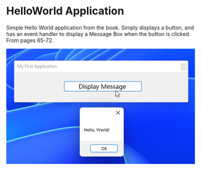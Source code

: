 # HelloWorld Application

Simple Hello World application from the book. Simply displays a button, and has an event handler to display a Message Box when the button is clicked. From pages 65-72.

![Image of Application](https://github.com/Thesnowmanndev/Starting-Out-With-Visual-CSharp/blob/main/HelloWorld/images/Application%20Example.png)
